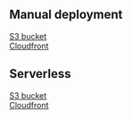 ## Manual deployment
[S3 bucket](http://node-aws-fe-manual.s3-website-us-east-1.amazonaws.com/) \
[Cloudfront](https://d7hdtv9x3an0b.cloudfront.net/)

## Serverless
[S3 bucket](http://node-aws-fe.s3-website-eu-west-1.amazonaws.com/) \
[Cloudfront](https://d2vdbjor2dbwpy.cloudfront.net/)